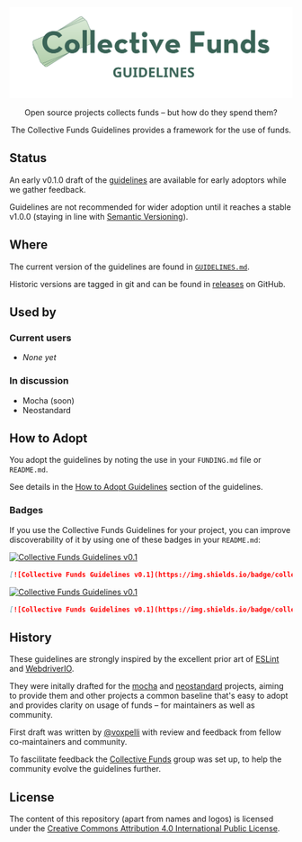 <div align="center">
  <img
    src="assets/collective-funds-guidelines.svg"
    width="650"
    height="auto"
    alt="Collective Funds"
  />
</div>

<div align="center">

  Open source projects collects funds – but how do they spend them?

  The Collective Funds Guidelines provides a framework for the use of funds.

</div>


## Status

An early v0.1.0 draft of the [guidelines](./GUIDELINES.md) are available for early adoptors while we gather feedback.

Guidelines are not recommended for wider adoption until it reaches a stable v1.0.0 (staying in line with [Semantic Versioning](https://semver.org/)).

## Where

The current version of the guidelines are found in [`GUIDELINES.md`](./GUIDELINES.md).

Historic versions are tagged in git and can be found in [releases](https://github.com/collective-funds/guidelines/releases) on GitHub.

## Used by

### Current users

* _None yet_

### In discussion

* Mocha (soon)
* Neostandard

## How to Adopt

You adopt the guidelines by noting the use in your `FUNDING.md` file or `README.md`.

See details in the [How to Adopt Guidelines](./GUIDELINES.md#how-to-adopt-guidelines) section of the guidelines.

### Badges

If you use the Collective Funds Guidelines for your project, you can improve discoverability of it by using one of these badges in your `README.md`:

[![Collective Funds Guidelines v0.1](https://img.shields.io/badge/collective_funds_guidelines-v0.1-D8E8D4?style=flat&labelColor=3A6457)](https://github.com/collective-funds/guidelines)

```md
[![Collective Funds Guidelines v0.1](https://img.shields.io/badge/collective_funds_guidelines-v0.1-D8E8D4?style=flat&labelColor=3A6457)](https://github.com/collective-funds/guidelines)
```

[![Collective Funds Guidelines v0.1](https://img.shields.io/badge/collective_funds_guidelines-v0.1-brightgreen?style=flat)](https://github.com/collective-funds/guidelines)

```md
[![Collective Funds Guidelines v0.1](https://img.shields.io/badge/collective_funds_guidelines-v0.1-brightgreen?style=flat)](https://github.com/collective-funds/guidelines)
```


## History

These guidelines are strongly inspired by the excellent prior art of [ESLint](https://eslint.org/donate/) and [WebdriverIO](https://github.com/webdriverio/webdriverio/blob/main/GOVERNANCE.md\#sponsoring-and-donations).

They were initally drafted for the [mocha](https://github.com/mochajs/mocha) and [neostandard](https://github.com/neostandard/neostandard) projects, aiming to provide them and other projects a common baseline that's easy to adopt and provides clarity on usage of funds – for maintainers as well as community.

First draft was written by [@voxpelli](https://github.com/voxpelli) with review and feedback from fellow co-maintainers and community.

To fascilitate feedback the [Collective Funds](https://github.com/collective-funds) group was set up, to help the community evolve the guidelines further.

## License

The content of this repository (apart from names and logos) is licensed under the [Creative Commons Attribution 4.0 International Public License](https://creativecommons.org/licenses/by/4.0/).
